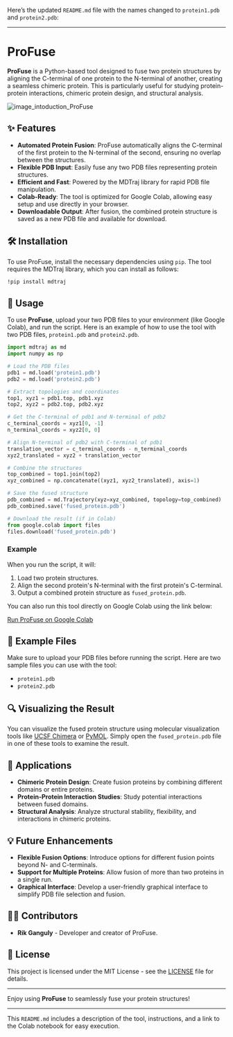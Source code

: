 Here’s the updated `README.md` file with the names changed to `protein1.pdb` and `protein2.pdb`:

---

# ProFuse

**ProFuse** is a Python-based tool designed to fuse two protein structures by aligning the C-terminal of one protein to the N-terminal of another, creating a seamless chimeric protein. This is particularly useful for studying protein-protein interactions, chimeric protein design, and structural analysis.



![image_intoduction_ProFuse](https://github.com/user-attachments/assets/c98d74a3-089c-422f-9e3f-ab4d46db4a19)



## ✨ Features
- **Automated Protein Fusion**: ProFuse automatically aligns the C-terminal of the first protein to the N-terminal of the second, ensuring no overlap between the structures.
- **Flexible PDB Input**: Easily fuse any two PDB files representing protein structures.
- **Efficient and Fast**: Powered by the MDTraj library for rapid PDB file manipulation.
- **Colab-Ready**: The tool is optimized for Google Colab, allowing easy setup and use directly in your browser.
- **Downloadable Output**: After fusion, the combined protein structure is saved as a new PDB file and available for download.

## 🛠️ Installation

To use ProFuse, install the necessary dependencies using `pip`. The tool requires the MDTraj library, which you can install as follows:

```bash
!pip install mdtraj
```

## 🚀 Usage

To use **ProFuse**, upload your two PDB files to your environment (like Google Colab), and run the script. Here is an example of how to use the tool with two PDB files, `protein1.pdb` and `protein2.pdb`.

```python
import mdtraj as md
import numpy as np

# Load the PDB files
pdb1 = md.load('protein1.pdb')
pdb2 = md.load('protein2.pdb')

# Extract topologies and coordinates
top1, xyz1 = pdb1.top, pdb1.xyz
top2, xyz2 = pdb2.top, pdb2.xyz

# Get the C-terminal of pdb1 and N-terminal of pdb2
c_terminal_coords = xyz1[0, -1]
n_terminal_coords = xyz2[0, 0]

# Align N-terminal of pdb2 with C-terminal of pdb1
translation_vector = c_terminal_coords - n_terminal_coords
xyz2_translated = xyz2 + translation_vector

# Combine the structures
top_combined = top1.join(top2)
xyz_combined = np.concatenate((xyz1, xyz2_translated), axis=1)

# Save the fused structure
pdb_combined = md.Trajectory(xyz=xyz_combined, topology=top_combined)
pdb_combined.save('fused_protein.pdb')

# Download the result (if in Colab)
from google.colab import files
files.download('fused_protein.pdb')
```

### Example

When you run the script, it will:
1. Load two protein structures.
2. Align the second protein's N-terminal with the first protein's C-terminal.
3. Output a combined protein structure as `fused_protein.pdb`.

You can also run this tool directly on Google Colab using the link below:

[Run ProFuse on Google Colab](https://colab.research.google.com/drive/1VzHwXVOI-LYTKet1aHHRm36cmP6ifqTK#scrollTo=tkKhliFAPY_q)

## 📂 Example Files

Make sure to upload your PDB files before running the script. Here are two sample files you can use with the tool:

- `protein1.pdb`
- `protein2.pdb`

## 🔍 Visualizing the Result

You can visualize the fused protein structure using molecular visualization tools like [UCSF Chimera](https://www.cgl.ucsf.edu/chimera/) or [PyMOL](https://pymol.org/2/). Simply open the `fused_protein.pdb` file in one of these tools to examine the result.

## 🧬 Applications

- **Chimeric Protein Design**: Create fusion proteins by combining different domains or entire proteins.
- **Protein-Protein Interaction Studies**: Study potential interactions between fused domains.
- **Structural Analysis**: Analyze structural stability, flexibility, and interactions in chimeric proteins.

## 💡 Future Enhancements
- **Flexible Fusion Options**: Introduce options for different fusion points beyond N- and C-terminals.
- **Support for Multiple Proteins**: Allow fusion of more than two proteins in a single run.
- **Graphical Interface**: Develop a user-friendly graphical interface to simplify PDB file selection and fusion.

## 👨‍🔬 Contributors

- **Rik Ganguly** - Developer and creator of ProFuse.

## 📄 License

This project is licensed under the MIT License - see the [LICENSE](LICENSE) file for details.

---

Enjoy using **ProFuse** to seamlessly fuse your protein structures!

---

This `README.md` includes a description of the tool, instructions, and a link to the Colab notebook for easy execution.
